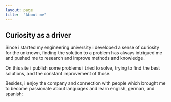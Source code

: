 ```yaml
---
layout: page
title:  "About me"
---
```

## Curiosity as a driver
Since i started my engineering university i developed a sense of curiosity for the unknown, finding the solution to a problem
has always intrigued me and pushed me to research and improve methods and knowledge.

On this site i publish some problems i tried to solve, trying to find the best solutions, and the constant improvement of those.

Besides, i enjoy the company and connection with people which brought me to become passionate about languages and learn english, german,
and spanish; 
